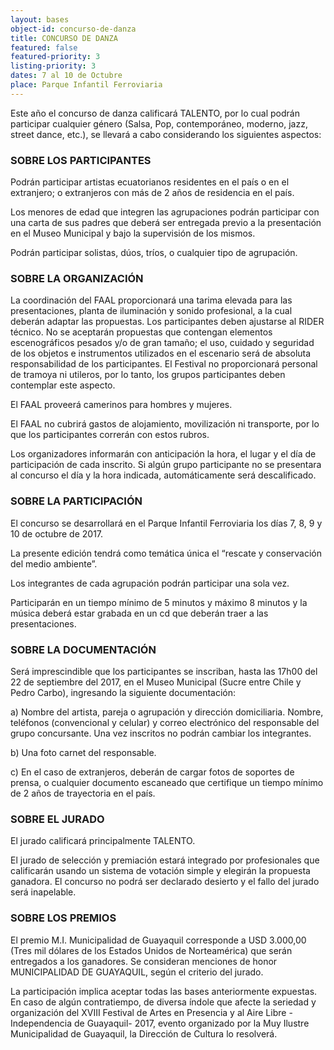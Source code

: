 ```yaml
---
layout: bases
object-id: concurso-de-danza
title: CONCURSO DE DANZA
featured: false
featured-priority: 3
listing-priority: 3
dates: 7 al 10 de Octubre
place: Parque Infantil Ferroviaria
---
```

Este año el concurso de danza calificará TALENTO, por lo cual podrán participar cualquier género (Salsa, Pop, contemporáneo, moderno, jazz, street dance, etc.), se llevará a cabo considerando los siguientes aspectos: 

### SOBRE LOS PARTICIPANTES
Podrán participar artistas ecuatorianos residentes en el país o en el extranjero; o extranjeros con más de 2 años de residencia en el país.  

Los menores de edad que integren las agrupaciones podrán participar con una carta de sus padres que deberá ser entregada previo a la presentación en el Museo Municipal y bajo la supervisión de los mismos.  

Podrán participar solistas, dúos, tríos, o cualquier tipo de agrupación.
 
### SOBRE LA ORGANIZACIÓN
La coordinación del FAAL proporcionará una tarima elevada para las presentaciones, planta de iluminación y sonido profesional, a la cual deberán adaptar las propuestas. Los participantes deben ajustarse al RIDER técnico. No se aceptarán propuestas que contengan elementos escenográficos pesados y/o de gran tamaño; el uso, cuidado y seguridad de los objetos e instrumentos utilizados en el escenario será de absoluta responsabilidad de los participantes. El Festival no proporcionará personal de tramoya ni utileros, por lo tanto, los grupos participantes deben contemplar este aspecto.  

El FAAL proveerá camerinos para hombres y mujeres.  

El FAAL no cubrirá gastos de alojamiento, movilización ni transporte, por lo que los participantes correrán con estos rubros.  

Los organizadores informarán con anticipación la hora, el lugar y el día de participación de cada inscrito. Si algún grupo participante no se presentara al concurso el día y la hora indicada, automáticamente será descalificado.
 
### SOBRE LA PARTICIPACIÓN
El concurso se desarrollará en el Parque Infantil Ferroviaria los días 7, 8, 9 y 10 de octubre de 2017.  

La presente edición tendrá como temática única el “rescate y conservación del medio ambiente”.  

Los integrantes de cada agrupación podrán participar una sola vez.  

Participarán en un tiempo mínimo de 5 minutos y máximo 8 minutos y la música deberá estar grabada en un cd que deberán traer a las presentaciones.  

### SOBRE LA DOCUMENTACIÓN
Será imprescindible que los participantes se inscriban, hasta las 17h00 del 22 de septiembre del 2017, en el Museo Municipal (Sucre entre Chile y Pedro Carbo), ingresando la siguiente documentación:  

a) Nombre del artista, pareja o agrupación y dirección domiciliaria. Nombre, teléfonos (convencional y celular) y correo electrónico del responsable del grupo concursante. Una vez inscritos no podrán cambiar los integrantes.  

b) Una foto carnet del responsable.  

c) En el caso de extranjeros, deberán de cargar fotos de soportes de prensa, o cualquier documento escaneado que certifique un tiempo mínimo de 2 años de trayectoria en el país.
 
### SOBRE EL JURADO

El jurado calificará principalmente TALENTO.  

El jurado de selección y premiación estará integrado por profesionales que calificarán usando un sistema de votación simple y elegirán la propuesta ganadora.  El concurso no podrá ser declarado desierto y el fallo del jurado será inapelable.

### SOBRE LOS PREMIOS
El premio M.I. Municipalidad de Guayaquil corresponde a USD 3.000,00 (Tres mil dólares de los Estados Unidos de Norteamérica) que serán entregados a los ganadores. Se consideran menciones de honor MUNICIPALIDAD DE GUAYAQUIL, según el criterio del jurado.  

La participación implica aceptar todas las bases anteriormente expuestas. En caso de algún contratiempo, de diversa índole que afecte la seriedad y organización del XVIII Festival de Artes en Presencia y al Aire Libre -Independencia de Guayaquil- 2017, evento organizado por la Muy Ilustre Municipalidad de Guayaquil, la Dirección de Cultura lo resolverá.

